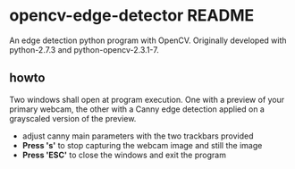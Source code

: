 # opencv-edge-detector README

An edge detection python program with OpenCV. Originally developed with
python-2.7.3 and python-opencv-2.3.1-7.

## howto

Two windows shall open at program execution. One with a preview of your
primary webcam, the other with a Canny edge detection applied on a grayscaled
version of the preview.

* adjust canny main parameters with the two trackbars provided
* **Press 's'** to stop capturing the webcam image and still the image
* **Press 'ESC'** to close the windows and exit the program
